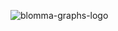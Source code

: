 ![blomma-graphs-logo](http://noxan.github.io/blomma-graphs/presentations/sprint1/media/BlommaGraphs_Logo.png)

